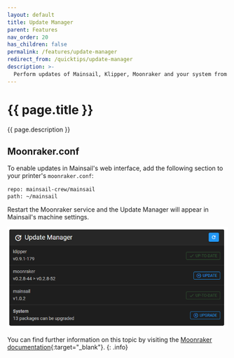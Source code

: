 ```yaml
---
layout: default
title: Update Manager
parent: Features
nav_order: 20
has_children: false
permalink: /features/update-manager
redirect_from: /quicktips/update-manager
description: >-
  Perform updates of Mainsail, Klipper, Moonraker and your system from within Mainsail.
---
```

 # {{ page.title }}
{{ page.description }}

## Moonraker.conf

To enable updates in Mainsail's web interface, add the following section to your printer's `moonraker.conf`:

```
repo: mainsail-crew/mainsail
path: ~/mainsail
```

Restart the Moonraker service and the Update Manager will appear in Mainsail's machine settings.

![Update Manager](img/update-manager.png)


You can find further information on this topic by visiting the [Moonraker documentation](https://github.com/Arksine/moonraker/blob/master/docs/configuration.md#update_manager){:target="_blank"}.
{: .info}
